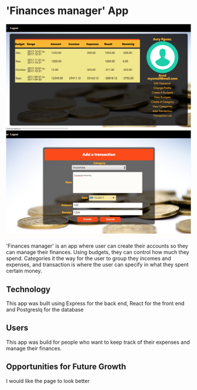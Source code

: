 # 'Finances manager' App

<img src="images/dashboard.png" width="800px">

<img src="images/transactions.png" width="800px">

'Finances manager' is an app where user can create their accounts so they can manage their finances.
Using budgets, they can control how much they spend. Categories it the way for the user  to group they incomes and expenses, and transaction is where the user can specify  in what they spent certain money. 


## Technology
This app was built using Express for the back end, React for the front end and Postgreslq for the database


## Users
This app was build for people who want to  keep track of their expenses and manage their finances.

## Opportunities for Future Growth
  I would like the page to look better





